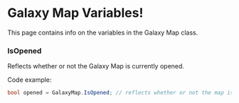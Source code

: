 # Galaxy Map Variables!
This page contains info on the variables in the Galaxy Map class.


### IsOpened
Reflects whether or not the Galaxy Map is currently opened.


Code example:
```cs
bool opened = GalaxyMap.IsOpened; // reflects whether or not the map is opened.
```